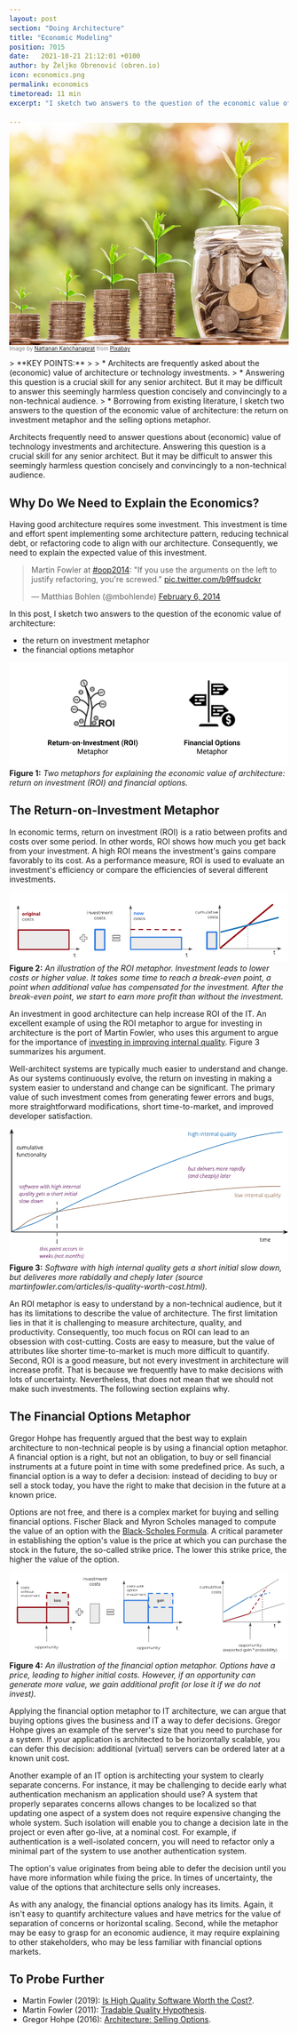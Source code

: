 ```yaml
---
layout: post
section: "Doing Architecture"
title: "Economic Modeling"
position: 7015
date:   2021-10-21 21:12:01 +0100
author: by Željko Obrenović (obren.io)
icon: economics.png
permalink: economics
timetoread: 11 min
excerpt: "I sketch two answers to the question of the economic value of technology investments and architecture: the return on investment metaphor, and the financial options metaphor."

---
```

<img style="margin-top: -20px; width: 100%; height: 400px; object-fit: cover" 
     src="assets/images/arch/money-g45f6788de_1920.jpg">
<div style="font-size: 70%; margin-top: -16px; color: grey; margin-bottom: 12px">
Image by <a href="https://pixabay.com/users/nattanan23-6312362/?utm_source=link-attribution&amp;utm_medium=referral&amp;utm_campaign=image&amp;utm_content=2724241">Nattanan Kanchanaprat</a> from <a href="https://pixabay.com//?utm_source=link-attribution&amp;utm_medium=referral&amp;utm_campaign=image&amp;utm_content=2724241">Pixabay</a>
</div>
> **KEY POINTS:**
>
> * Architects are frequently asked about the (economic) value of architecture or technology investments.
> * Answering this question is a crucial skill for any senior architect. But it may be difficult to answer this seemingly harmless question concisely and convincingly to a non-technical audience.
> * Borrowing from existing literature, I sketch two answers to the question of the economic value of architecture: the return on investment metaphor and the selling options metaphor.

Architects frequently need to answer questions about (economic) value of technology investments and architecture. Answering this question is a crucial skill for any senior architect. But it may be difficult to answer this seemingly harmless question concisely and convincingly to a non-technical audience.

## Why Do We Need to Explain the Economics?

Having good architecture requires some investment. This investment is time and effort spent implementing some architecture pattern, reducing technical debt, or refactoring code to align with our architecture. Consequently, we need to explain the expected value of this investment.

<blockquote class="twitter-tweet"><p lang="en" dir="ltr">Martin Fowler at <a href="https://twitter.com/hashtag/oop2014?src=hash&amp;ref_src=twsrc%5Etfw">#oop2014</a>: &quot;If you use the arguments on the left to justify refactoring, you&#39;re screwed.&quot; <a href="http://t.co/b9ffsudckr">pic.twitter.com/b9ffsudckr</a></p>&mdash; Matthias Bohlen (@mbohlende) <a href="https://twitter.com/mbohlende/status/431446680874258433?ref_src=twsrc%5Etfw">February 6, 2014</a></blockquote> <script async src="https://platform.twitter.com/widgets.js" charset="utf-8"></script>

In this post, I sketch two answers to the question of the economic value of architecture:
* the return on investment metaphor
* the financial options metaphor


![](assets/images/economics/two-metaphors.png)
**Figure 1:** *Two metaphors for explaining the economic value of architecture: return on investment (ROI) and financial options.*

## The Return-on-Investment Metaphor

In economic terms, return on investment (ROI) is a ratio between profits and costs over some period. In other words, ROI shows how much you get back from your investment. A high ROI means the investment's gains compare favorably to its cost. As a performance measure, ROI is used to evaluate an investment's efficiency or compare the efficiencies of several different investments.


![](assets/images/economics/roi-model.png)
**Figure 2:** *An illustration of the ROI metaphor. Investment leads to lower costs or higher value. It takes some time to reach a break-even point, a point when additional value has compensated for the investment. After the break-even point, we start to earn more profit than without the investment.*

An investment in good architecture can help increase ROI of the IT. An excellent example of using the ROI metaphor to argue for investing in architecture is the port of Martin Fowler, who uses this argument to argue for the importance of [investing in improving internal quality](https://martinfowler.com/articles/is-quality-worth-cost.html). Figure 3 summarizes his argument.

Well-architect systems are typically much easier to understand and change. As our systems continuously evolve, the return on investing in making a system easier to understand and change can be significant. The primary value of such investment comes from generating fewer errors and bugs, more straightforward modifications, short time-to-market, and improved developer satisfaction.


![](assets/images/economics/roi-internal-quality.png)
**Figure 3:** *Software with high internal quality gets a short initial slow down, but deliveres more rabidally and cheply later (source martinfowler.com/articles/is-quality-worth-cost.html).*

An ROI metaphor is easy to understand by a non-technical audience, but it has its limitations to describe the value of architecture. The first limitation lies in that it is challenging to measure architecture, quality, and productivity. Consequently, too much focus on ROI can lead to an obsession with cost-cutting. Costs are easy to measure, but the value of attributes like shorter time-to-market is much more difficult to quantify. Second, ROI is a good measure, but not every investment in architecture will increase profit. That is because we frequently have to make decisions with lots of uncertainty. Nevertheless, that does not mean that we should not make such investments. The following section explains why.


## The Financial Options Metaphor

Gregor Hohpe has frequently argued that the best way to explain architecture to non-technical people is by using a financial option metaphor. A financial option is a right, but not an obligation, to buy or sell financial instruments at a future point in time with some predefined price. As such, a financial option is a way to defer a decision: instead of deciding to buy or sell a stock today, you have the right to make that decision in the future at a known price.

Options are not free, and there is a complex market for buying and selling financial options. Fischer Black and Myron Scholes managed to compute the value of an option with the [Black-Scholes Formula](https://en.wikipedia.org/wiki/Black%E2%80%93Scholes_model). A critical parameter in establishing the option's value is the price at which you can purchase the stock in the future, the so-called strike price. The lower this strike price, the higher the value of the option.


![](assets/images/economics/options-model.png)
**Figure 4:** *An illustration of the financial option metaphor. Options have a price, leading to higher initial costs. However, if an opportunity can generate more value, we gain additional profit (or lose it if we do not invest).*

Applying the financial option metaphor to IT architecture, we can argue that buying options gives the business and IT a way to defer decisions. Gregor Hohpe gives an example of the server's size that you need to purchase for a system. If your application is architected to be horizontally scalable, you can defer this decision: additional (virtual) servers can be ordered later at a known unit cost.

Another example of an IT option is architecting your system to clearly separate concerns. For instance, it may be challenging to decide early what authentication mechanism an application should use? A system that properly separates concerns allows changes to be localized so that updating one aspect of a system does not require expensive changing the whole system. Such isolation will enable you to change a decision late in the project or even after go-live, at a nominal cost. For example, if authentication is a well-isolated concern, you will need to refactor only a minimal part of the system to use another authentication system.

The option's value originates from being able to defer the decision until you have more information while fixing the price. In times of uncertainty, the value of the options that architecture sells only increases.

As with any analogy, the financial options analogy has its limits. Again, it isn't easy to quantify architecture values and have metrics for the value of separation of concerns or horizontal scaling. Second, while the metaphor may be easy to grasp for an economic audience, it may require explaining to other stakeholders, who may be less familiar with financial options markets.




## To Probe Further

* Martin Fowler (2019): [Is High Quality Software Worth the Cost?](https://martinfowler.com/articles/is-quality-worth-cost.html).
* Martin Fowler (2011): [Tradable Quality Hypothesis](https://martinfowler.com/bliki/TradableQualityHypothesis.html).
* Gregor Hohpe (2016): [Architecture: Selling Options](https://architectelevator.com/architecture/architecture-options/).
